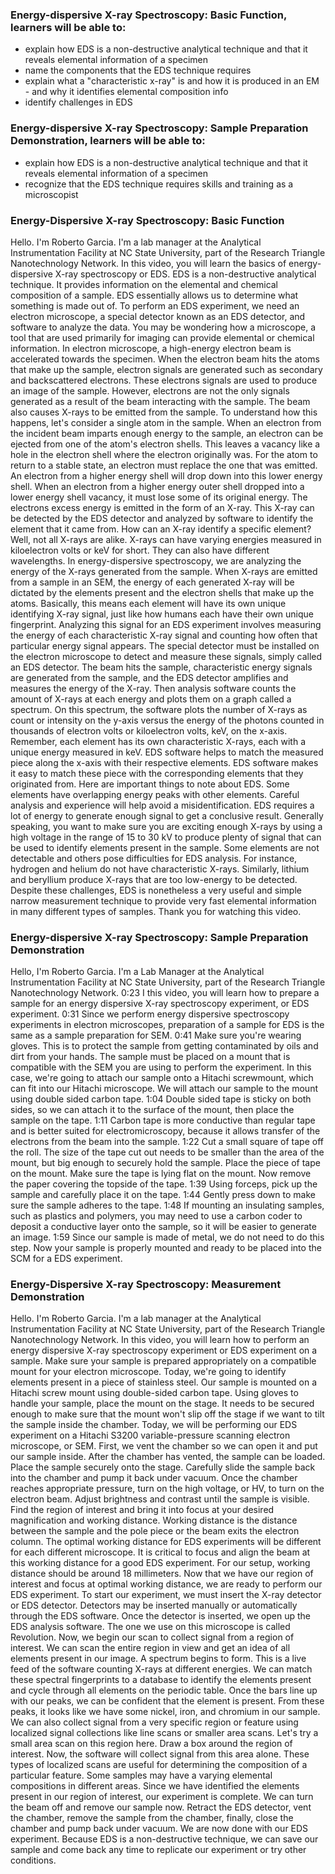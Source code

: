 ### Energy-dispersive X-ray Spectroscopy: Basic Function, learners will be able to:

- explain how EDS is a non-destructive analytical technique and that it reveals elemental information of a specimen
- name the components that the EDS technique requires
- explain what a "characteristic x-ray" is and how it is produced in an EM - and why it identifies elemental composition info
- identify challenges in EDS

### Energy-dispersive X-ray Spectroscopy: Sample Preparation Demonstration, learners will be able to:

- explain how EDS is a non-destructive analytical technique and that it reveals elemental information of a specimen
- recognize that the EDS technique requires skills and training as a microscopist

### Energy-Dispersive X-ray Spectroscopy: Basic Function

Hello. I'm Roberto Garcia. I'm a lab manager at the Analytical Instrumentation Facility at NC State University, part of the Research Triangle Nanotechnology Network. In this video, you will learn the basics of energy-dispersive X-ray spectroscopy or EDS. EDS is a non-destructive analytical technique. It provides information on the elemental and chemical composition of a sample. EDS essentially allows us to determine what something is made out of. To perform an EDS experiment, we need an electron microscope, a special detector known as an EDS detector, and software to analyze the data. You may be wondering how a microscope, a tool that are used primarily for imaging can provide elemental or chemical information. In electron microscope, a high-energy electron beam is accelerated towards the specimen. When the electron beam hits the atoms that make up the sample, electron signals are generated such as secondary and backscattered electrons. These electrons signals are used to produce an image of the sample. However, electrons are not the only signals generated as a result of the beam interacting with the sample. The beam also causes X-rays to be emitted from the sample. To understand how this happens, let's consider a single atom in the sample. When an electron from the incident beam imparts enough energy to the sample, an electron can be ejected from one of the atom's electron shells. This leaves a vacancy like a hole in the electron shell where the electron originally was. For the atom to return to a stable state, an electron must replace the one that was emitted. An electron from a higher energy shell will drop down into this lower energy shell. When an electron from a higher energy outer shell dropped into a lower energy shell vacancy, it must lose some of its original energy. The electrons excess energy is emitted in the form of an X-ray. This X-ray can be detected by the EDS detector and analyzed by software to identify the element that it came from. How can an X-ray identify a specific element? Well, not all X-rays are alike. X-rays can have varying energies measured in kiloelectron volts or keV for short. They can also have different wavelengths. In energy-dispersive spectroscopy, we are analyzing the energy of the X-rays generated from the sample. When X-rays are emitted from a sample in an SEM, the energy of each generated X-ray will be dictated by the elements present and the electron shells that make up the atoms. Basically, this means each element will have its own unique identifying X-ray signal, just like how humans each have their own unique fingerprint. Analyzing this signal for an EDS experiment involves measuring the energy of each characteristic X-ray signal and counting how often that particular energy signal appears. The special detector must be installed on the electron microscope to detect and measure these signals, simply called an EDS detector. The beam hits the sample, characteristic energy signals are generated from the sample, and the EDS detector amplifies and measures the energy of the X-ray. Then analysis software counts the amount of X-rays at each energy and plots them on a graph called a spectrum. On this spectrum, the software plots the number of X-rays as count or intensity on the y-axis versus the energy of the photons counted in thousands of electron volts or kiloelectron volts, keV, on the x-axis. Remember, each element has its own characteristic X-rays, each with a unique energy measured in keV. EDS software helps to match the measured piece along the x-axis with their respective elements. EDS software makes it easy to match these piece with the corresponding elements that they originated from. Here are important things to note about EDS. Some elements have overlapping energy peaks with other elements. Careful analysis and experience will help avoid a misidentification. EDS requires a lot of energy to generate enough signal to get a conclusive result. Generally speaking, you want to make sure you are exciting enough X-rays by using a high voltage in the range of 15 to 30 kV to produce plenty of signal that can be used to identify elements present in the sample. Some elements are not detectable and others pose difficulties for EDS analysis. For instance, hydrogen and helium do not have characteristic X-rays. Similarly, lithium and beryllium produce X-rays that are too low-energy to be detected. Despite these challenges, EDS is nonetheless a very useful and simple narrow measurement technique to provide very fast elemental information in many different types of samples. Thank you for watching this video.

### Energy-dispersive X-ray Spectroscopy: Sample Preparation Demonstration
Hello, I'm Roberto Garcia. I'm a Lab Manager at the Analytical Instrumentation Facility at NC State University, part of the Research Triangle Nanotechnology Network.
0:23
I this video, you will learn how to prepare a sample for an energy dispersive X-ray spectroscopy experiment, or EDS experiment.
0:31
Since we perform energy dispersive spectroscopy experiments in electron microscopes, preparation of a sample for EDS is the same as a sample preparation for SEM.
0:41
Make sure you're wearing gloves. This is to protect the sample from getting contaminated by oils and dirt from your hands. The sample must be placed on a mount that is compatible with the SEM you are using to perform the experiment. In this case, we're going to attach our sample onto a Hitachi screwmount, which can fit into our Hitachi microscope. We will attach our sample to the mount using double sided carbon tape.
1:04
Double sided tape is sticky on both sides, so we can attach it to the surface of the mount, then place the sample on the tape.
1:11
Carbon tape is more conductive than regular tape and is better suited for electromicroscopy, because it allows transfer of the electrons from the beam into the sample.
1:22
Cut a small square of tape off the roll. The size of the tape cut out needs to be smaller than the area of the mount, but big enough to securely hold the sample. Place the piece of tape on the mount. Make sure the tape is lying flat on the mount. Now remove the paper covering the topside of the tape.
1:39
Using forceps, pick up the sample and carefully place it on the tape.
1:44
Gently press down to make sure the sample adheres to the tape.
1:48
If mounting an insulating samples, such as plastics and polymers, you may need to use a carbon coder to deposit a conductive layer onto the sample, so it will be easier to generate an image.
1:59
Since our sample is made of metal, we do not need to do this step. Now your sample is properly mounted and ready to be placed into the SCM for a EDS experiment.

### Energy-Dispersive X-ray Spectroscopy: Measurement Demonstration

Hello. I'm Roberto Garcia. I'm a lab manager at the Analytical Instrumentation Facility at NC State University, part of the Research Triangle Nanotechnology Network. In this video, you will learn how to perform an energy dispersive X-ray spectroscopy experiment or EDS experiment on a sample. Make sure your sample is prepared appropriately on a compatible mount for your electron microscope. Today, we're going to identify elements present in a piece of stainless steel. Our sample is mounted on a Hitachi screw mount using double-sided carbon tape. Using gloves to handle your sample, place the mount on the stage. It needs to be secured enough to make sure that the mount won't slip off the stage if we want to tilt the sample inside the chamber. Today, we will be performing our EDS experiment on a Hitachi S3200 variable-pressure scanning electron microscope, or SEM. First, we vent the chamber so we can open it and put our sample inside. After the chamber has vented, the sample can be loaded. Place the sample securely onto the stage. Carefully slide the sample back into the chamber and pump it back under vacuum. Once the chamber reaches appropriate pressure, turn on the high voltage, or HV, to turn on the electron beam. Adjust brightness and contrast until the sample is visible. Find the region of interest and bring it into focus at your desired magnification and working distance. Working distance is the distance between the sample and the pole piece or the beam exits the electron column. The optimal working distance for EDS experiments will be different for each different microscope. It is critical to focus and align the beam at this working distance for a good EDS experiment. For our setup, working distance should be around 18 millimeters. Now that we have our region of interest and focus at optimal working distance, we are ready to perform our EDS experiment. To start our experiment, we must insert the X-ray detector or EDS detector. Detectors may be inserted manually or automatically through the EDS software. Once the detector is inserted, we open up the EDS analysis software. The one we use on this microscope is called Revolution. Now, we begin our scan to collect signal from a region of interest. We can scan the entire region in view and get an idea of all elements present in our image. A spectrum begins to form. This is a live feed of the software counting X-rays at different energies. We can match these spectral fingerprints to a database to identify the elements present and cycle through all elements on the periodic table. Once the bars line up with our peaks, we can be confident that the element is present. From these peaks, it looks like we have some nickel, iron, and chromium in our sample. We can also collect signal from a very specific region or feature using localized signal collections like line scans or smaller area scans. Let's try a small area scan on this region here. Draw a box around the region of interest. Now, the software will collect signal from this area alone. These types of localized scans are useful for determining the composition of a particular feature. Some samples may have a varying elemental compositions in different areas. Since we have identified the elements present in our region of interest, our experiment is complete. We can turn the beam off and remove our sample now. Retract the EDS detector, vent the chamber, remove the sample from the chamber, finally, close the chamber and pump back under vacuum. We are now done with our EDS experiment. Because EDS is a non-destructive technique, we can save our sample and come back any time to replicate our experiment or try other conditions.

